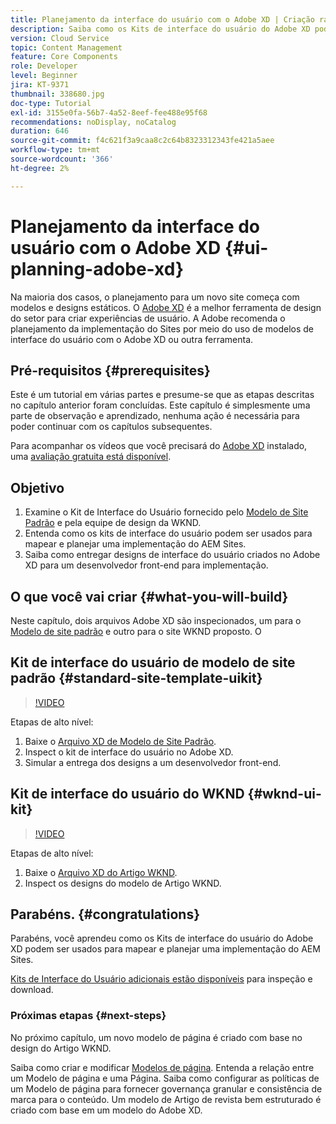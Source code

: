 ```yaml
---
title: Planejamento da interface do usuário com o Adobe XD | Criação rápida de sites no AEM
description: Saiba como os Kits de interface do usuário do Adobe XD podem ser usados para projetar e acelerar a implementação do Adobe Experience Manager Sites.
version: Cloud Service
topic: Content Management
feature: Core Components
role: Developer
level: Beginner
jira: KT-9371
thumbnail: 338680.jpg
doc-type: Tutorial
exl-id: 3155e0fa-56b7-4a52-8eef-fee488e95f68
recommendations: noDisplay, noCatalog
duration: 646
source-git-commit: f4c621f3a9caa8c2c64b8323312343fe421a5aee
workflow-type: tm+mt
source-wordcount: '366'
ht-degree: 2%

---
```


# Planejamento da interface do usuário com o Adobe XD {#ui-planning-adobe-xd}

Na maioria dos casos, o planejamento para um novo site começa com modelos e designs estáticos. O [Adobe XD](https://www.adobe.com/products/xd.html) é a melhor ferramenta de design do setor para criar experiências de usuário. A Adobe recomenda o planejamento da implementação do Sites por meio do uso de modelos de interface do usuário com o Adobe XD ou outra ferramenta.

## Pré-requisitos {#prerequisites}

Este é um tutorial em várias partes e presume-se que as etapas descritas no capítulo anterior foram concluídas. Este capítulo é simplesmente uma parte de observação e aprendizado, nenhuma ação é necessária para poder continuar com os capítulos subsequentes.

Para acompanhar os vídeos que você precisará do [Adobe XD](https://www.adobe.com/products/xd/pricing/free-trial.html) instalado, uma [avaliação gratuita está disponível](https://www.adobe.com/products/xd/pricing/free-trial.html).

## Objetivo

1. Examine o Kit de Interface do Usuário fornecido pelo [Modelo de Site Padrão](https://github.com/adobe/aem-site-template-standard) e pela equipe de design da WKND.
1. Entenda como os kits de interface do usuário podem ser usados para mapear e planejar uma implementação do AEM Sites.
1. Saiba como entregar designs de interface do usuário criados no Adobe XD para um desenvolvedor front-end para implementação.

## O que você vai criar {#what-you-will-build}

Neste capítulo, dois arquivos Adobe XD são inspecionados, um para o [Modelo de site padrão](https://github.com/adobe/aem-site-template-standard) e outro para o site WKND proposto. O

## Kit de interface do usuário de modelo de site padrão {#standard-site-template-uikit}

>[!VIDEO](https://video.tv.adobe.com/v/338680?quality=12&learn=on)

Etapas de alto nível:

1. Baixe o [Arquivo XD de Modelo de Site Padrão](https://github.com/adobe/aem-site-template-standard/raw/main/files/wireframe.xd).
1. Inspect o kit de interface do usuário no Adobe XD.
1. Simular a entrega dos designs a um desenvolvedor front-end.

## Kit de interface do usuário do WKND {#wknd-ui-kit}

>[!VIDEO](https://video.tv.adobe.com/v/30214?quality=12&learn=on)

Etapas de alto nível:

1. Baixe o [Arquivo XD do Artigo WKND](https://github.com/adobe/aem-guides-wknd/releases/download/aem-guides-wknd-0.0.2/AEM_UI-kit-WKND-article-design.xd).
1. Inspect os designs do modelo de Artigo WKND.

## Parabéns. {#congratulations}

Parabéns, você aprendeu como os Kits de interface do usuário do Adobe XD podem ser usados para mapear e planejar uma implementação do AEM Sites.

[Kits de Interface do Usuário adicionais estão disponíveis](https://www.adobe.com/products/xd/features/ui-kits.html) para inspeção e download.

### Próximas etapas {#next-steps}

No próximo capítulo, um novo modelo de página é criado com base no design do Artigo WKND.

Saiba como criar e modificar [Modelos de página](./page-templates.md). Entenda a relação entre um Modelo de página e uma Página. Saiba como configurar as políticas de um Modelo de página para fornecer governança granular e consistência de marca para o conteúdo.  Um modelo de Artigo de revista bem estruturado é criado com base em um modelo do Adobe XD.
